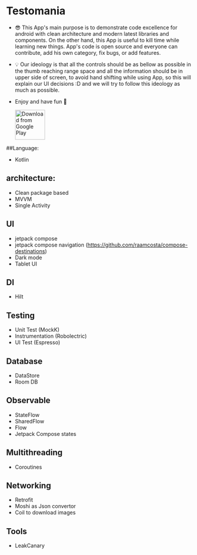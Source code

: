 # Testomania 
- 😎 This App's main purpose is to demonstrate code excellence for android with
  clean architecture and modern latest libraries and components.
  On the other hand, this App is useful to kill time while learning new things.
  App's code is open source and everyone can contribute, add his own category, fix bugs, or add features.
- 💡 Our ideology is that all the controls should be as bellow as possible in the thumb reaching range space
  and all the information should be in upper side of screen, to avoid hand shifting while using App,
  so this will explain our UI decisions :D and we will try to follow this ideology as much as possible.

- Enjoy and have fun 🤘
  
  [<img src="https://play.google.com/intl/en_us/badges/images/generic/en_badge_web_generic.png"
      alt="Download from Google Play"
      height="80">](https://play.google.com/store/apps/details?id=com.earth.testomania)

##Language:
- Kotlin

## architecture:
 - Clean package based 
 - MVVM
 - Single Activity
 
 ## UI
 - jetpack compose
 - jetpack compose navigation (https://github.com/raamcosta/compose-destinations)
 - Dark mode
 - Tablet UI
 
 ## DI
 - Hilt
 
 ## Testing
 - Unit Test (MockK)
 - Instrumentation (Robolectric)
 - UI Test (Espresso)

 ## Database
 - DataStore
 - Room DB

 ## Observable
 - StateFlow
 - SharedFlow
 - Flow
 - Jetpack Compose states

 ## Multithreading
 - Coroutines
 
 ## Networking
 - Retrofit
 - Moshi as Json convertor  
 - Coil to download images

 ## Tools
 - LeakCanary
